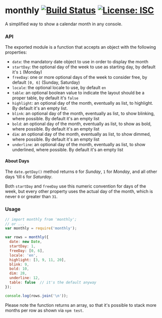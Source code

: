 # monthly [![Build Status](https://travis-ci.com/WebReflection/monthly.svg?branch=master)](https://travis-ci.org/WebReflection/monthly) [![License: ISC](https://img.shields.io/badge/License-ISC-yellow.svg)](https://opensource.org/licenses/ISC)

A simplified way to show a calendar month in any console.

### API

The exported module is a function that accepts an object with the following properties:

  * `date`: the mandatory date object to use in order to display the month
  * `startDay`: the optional day of the week to use as starting day, by default it's `1` (Monday)
  * `freeDay`: one or more optional days of the week to consider free, by default `[0, 6]` (Sunday, Saturday)
  * `locale`: the optional locale to use, by default `en`
  * `table`: an optional boolean value to indicate the layout should be a proper table, by default it's `false`
  * `highlight`: an optional day of the month, eventually as list, to highlight. By default it's an empty list.
  * `blink`: an optional day of the month, eventually as list, to show blinking, where possible. By default it's an empty list
  * `bold`: an optional day of the month, eventually as list, to show as bold, where possible. By default it's an empty list
  * `dim`: an optional day of the month, eventually as list, to show dimmed, where possible. By default it's an empty list
  * `underline`: an optional day of the month, eventually as list, to show underlined, where possible. By default it's an empty list


#### About Days

The `date.getDay()` method returns `0` for _Sunday_, `1` for _Monday_, and all other days 'till `6` for _Saturday_.

Both `startDay` and `freeDay` use this numeric convention for days of the week, but every other property uses the actual day of the month, which is never `0` or greater than `31`.


### Usage

```js
// import monthly from 'monthly';
// or ...
var monthly = require('monthly');

var rows = monthly({
  date: new Date,
  startDay: 1,
  freeDay: [0, 6],
  locale: 'en',
  highlight: [3, 9, 11, 20],
  blink: 9,
  bold: 10,
  dim: 28,
  underline: 12,
  table: false  // it's the default anyway
});

console.log(rows.join('\n'));
```

Please note the function returns an array, so that it's possible to stack more months per row as shown via `npm test`.
